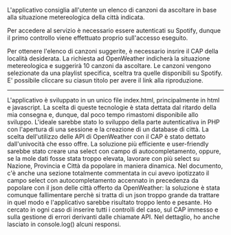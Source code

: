 L'applicativo consiglia all'utente un elenco di canzoni da ascoltare in base alla situazione metereologica della città indicata.

Per accedere al servizio è necessario essere autenticati su Spotify, dunque il primo controllo viene effettuato proprio sull'accesso eseguito.

Per ottenere l'elenco di canzoni suggerite, è necessario insrire il CAP della località desiderata. La richiesta ad OpenWeather indicherà la situazione metereologica e suggerirà 10 canzoni da ascoltare. Le canzoni vengono selezionate da una playlist specifica, sceltra tra quelle disponibili su Spotify. E' possibile cliccare su ciasun titolo per avere il link alla riproduzione.

---

L'applicativo è sviluppato in un unico file index.html, principalmente in html e javascript. La scelta di queste tecnologie è stata dettata dal ritardo della mia consegna e, dunque, dal poco tempo rimastomi disponibile allo sviluppo.
L'ideale sarebbe stato lo sviluppo della parte autenticativa in PHP con l'apertura di una sessione e la creazione di un database di città. La scelta dell'utilizzo delle API di OpenWeather con il CAP è stato dettato dall'univocità che esso offre. La soluzione più efficiente e user-friendly sarebbe stato creare una select con campo di autocompletamento, oppure, se la mole dati fosse stata troppo elevata, lavorare con più select su Nazione, Provincia e Città da popolare in maniera dinamica. Nel documento, c'è anche una sezione totalmente commentata in cui avevo ipotizzato il campo select con autocompletamento accennato in precedenza da popolare con il json delle città offerto da OpenWeather: la soluzione è stata comunque fallimentare perchè si tratta di un json troppo grande da trattare in quel modo e l'applicativo sarebbe risultato troppo lento e pesante. 
Ho cercato in ogni caso di inserire tutti i controlli del caso, sul CAP immesso e sulla gestione di errori derivanti dalle chiamate API. Nel dettaglio, ho anche lasciato in console.log() alcuni responsi.
